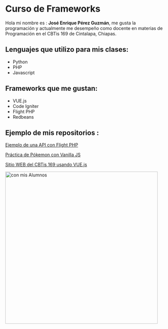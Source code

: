 # Curso de Frameworks
Hola mi nombre es : **José Enrique Pérez Guzmán**, me gusta la programación y actualmente me desempeño como docente en materias de Programación en el CBTis 169 de Cintalapa, Chiapas. 

## Lenguajes que utilizo para mis clases:
- Python
- PHP
- Javascript

## Frameworks que me gustan:
- VUE.js
- Code Igniter
- Flight PHP 
- Redbeans

## Ejemplo de mis repositorios :

[Ejemplo de una API con Flight PHP](https://github.com/jepguzman/FlightAPI)

[Práctica de Pókemon con Vanilla JS](https://github.com/jepguzman/pokejs)

[Sitio WEB del CBTis 169 usando VUE.js](https://github.com/jepguzman/cbtis169/tree/master)

<img src="https://rodulfofigueroa.com.mx/images/foto-presentacion.jpg" alt="con mis Alumnos" width="480"/>
